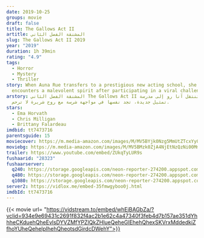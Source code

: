 ```yaml
---
date: 2019-10-25
groups: movie
draft: false
title: The Gallows Act II
artitle: المشنقة الفصل الثاني
slug: The Gallows Act II 2019
year: "2019"
duration: 1h 39min
rating: "4.9"
tags:
  - Horror
  - Mystery
  - Thriller
story: When Auna Rue transfers to a prestigious new acting school, she
  encounters a malevolent spirit after participating in a viral challenge.
arstory: المشنقة الفصل الثاني The Gallows Act II عندما تنتقل آنا رو إلى مدرسة
  تمثيل جديدة، تجد نفسها في مواجهة شرسة مع روح شريرة لا ترحم.
stars:
  - Ema Horvath
  - Chris Milligan
  - Brittany Falardeau
imdbid: tt7473716
parentsguide: 15
moviecover: https://m.media-amazon.com/images/M/MV5BYjk0Nzg5MmUtZTcxYy00MDc0LWI2M2EtZjM3NDRkYTZmMDRjXkEyXkFqcGdeQXVyOTg4MDYyNw@@._V1_UX182_CR0,0,182,268_AL_.jpg
moviebg: https://m.media-amazon.com/images/M/MV5BMzk0ZjA4NjEtNzQzNi00MmIyLThkYWUtZDk4ZTg4ZDc0YzU5XkEyXkFqcGdeQXVyNzI1NzMxNzM@._V1_SX1777_CR0,0,1777,754_AL_.jpg
trailer: https://www.youtube.com/embed/ZUkqTyLUR9s
fushaarid: "28323"
fushaarserver:
  q240: https://storage.googleapis.com/neon-reporter-274200.appspot.com/fushaar/media/28323/28323-240p.mp4
  q480: https://storage.googleapis.com/neon-reporter-274200.appspot.com/fushaar/media/28323/28323-480p.mp4
  q1080: https://storage.googleapis.com/neon-reporter-274200.appspot.com/fushaar/media/28323/28323.mp4
server2: https://vidlox.me/embed-35fmwgyboo0j.html
imdbId: tt7473716
---
```


{{< movie url= "https://vidstream.to/embed/whEjBAGbZa/?vclid=934e9e69431c2691f832f4ac2b1e62c4a47340f3feb4d7b157ae351dYhhheCKduehQheEvlsDYVZMfYPZlQkZHlueQeheGlEhehQhexSKVrxMddedkiZfhoYUheQehelpIhehQheotsdGirdcDWehY">}}
